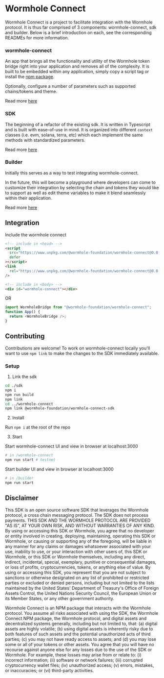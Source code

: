 # Wormhole Connect

Wormhole Connect is a project to facilitate integration with the Wormhole protocol. It is thus far comprised of 3 components: wormhole-connect, sdk and builder. Below is a brief introduction on each, see the corresponding READMEs for more information.

### wormhole-connect

An app that brings all the functionality and utility of the Wormhole token bridge right into your application and removes all of the complexity. It is built to be embedded within any application, simply copy a script tag or install the [npm package](https://www.npmjs.com/package/@wormhole-foundation/wormhole-connect).

Optionally, configure a number of parameters such as supported chains/tokens and theme.

Read more [here](./wormhole-connect/README.md)

### SDK

The beginning of a refactor of the existing sdk. It is written in Typescript and is built with ease-of-use in mind. It is organized into different `context` classes (i.e. evm, solana, terra, etc) which each implement the same methods with standardized parameters.

Read more [here](./sdk/README.md)

### Builder

Initially this serves as a way to test integrating wormhole-connect.

In the future, this will become a playground where developers can come to customize their integration by selecting the chain and tokens they would like to support as well as edit theme variables to make it blend seamlessly within their application.

Read more [here](./builder/README.md)

## Integration

Include the wormhole connect

```html
<!-- include in <head> -->
<script
  src="https://www.unpkg.com/@wormhole-foundation/wormhole-connect@0.0.10/dist/main.js"
  defer
></script>
<link
  rel="https://www.unpkg.com/@wormhole-foundation/wormhole-connect@0.0.10/dist/main.css"
/>

<!-- include in <body> -->
<div id="wormhole-connect"></div>
```

OR

```javascript
import WormholeBridge from "@wormhole-foundation/wormhole-connect";
function App() {
  return <WormholeBridge />;
}
```

## Contributing

Contributions are welcome! To work on wormhole-connect locally you'll want to use `npm link` to make the changes to the SDK immediately available.

### Setup

1. Link the sdk

```bash
cd ./sdk
npm i
npm run build
npm link
cd ../wormhole-connect
npm link @wormhole-foundation/wormhole-connect-sdk
```

2. Install

Run `npm i` at the root of the repo

3. Start

Start wormhole-connect UI and view in browser at localhost:3000

```bash
# in /wormhole-connect
npm run start # testnet
```

Start builder UI and view in browser at localhost:3000

```bash
# in /builder
npm run start
```

## Disclaimer

This SDK is an open source software SDK that leverages the Wormhole protocol, a cross chain messaging protocol. The SDK does not process payments. THIS SDK AND THE WORMHOLE PROTOCOL ARE PROVIDED "AS IS", AT YOUR OWN RISK, AND WITHOUT WARRANTIES OF ANY KIND. By using or accessing this SDK or Wormhole, you agree that no developer or entity involved in creating, deploying, maintaining, operating this SDK or Wormhole, or causing or supporting any of the foregoing, will be liable in any manner for any claims or damages whatsoever associated with your use, inability to use, or your interaction with other users of, this SDK or Wormhole, or this SDK or Wormhole themselves, including any direct, indirect, incidental, special, exemplary, punitive or consequential damages, or loss of profits, cryptocurrencies, tokens, or anything else of value. By using or accessing this SDK, you represent that you are not subject to sanctions or otherwise designated on any list of prohibited or restricted parties or excluded or denied persons, including but not limited to the lists maintained by the United States' Department of Treasury's Office of Foreign Assets Control, the United Nations Security Council, the European Union or its Member States, or any other government authority.

Wormhole Connect is an NPM package that interacts with the Wormhole protocol. You assume all risks associated with using the SDK, the Wormhole Connect NPM package, the Wormhole protocol, and digital assets and decentralized systems generally, including but not limited to, that: (a) digital assets are highly volatile; (b) using digital assets is inherently risky due to both features of such assets and the potential unauthorized acts of third parties; (c) you may not have ready access to assets; and (d) you may lose some or all of your tokens or other assets. You agree that you will have no recourse against anyone else for any losses due to the use of the SDK or Wormhole. For example, these losses may arise from or relate to: (i) incorrect information; (ii) software or network failures; (iii) corrupted cryptocurrency wallet files; (iv) unauthorized access; (v) errors, mistakes, or inaccuracies; or (vi) third-party activities.
